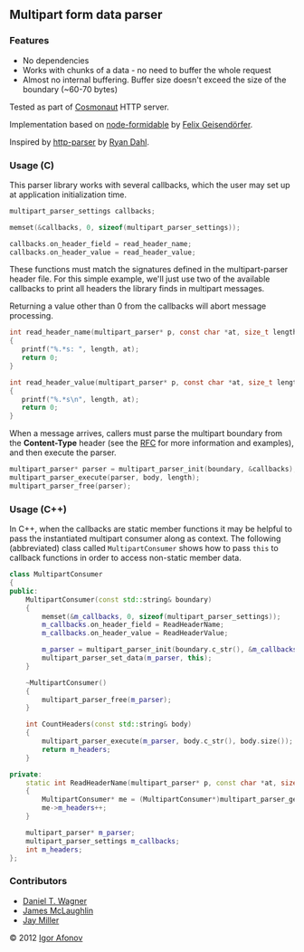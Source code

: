 ## Multipart form data parser

### Features
* No dependencies
* Works with chunks of a data - no need to buffer the whole request
* Almost no internal buffering. Buffer size doesn't exceed the size of the boundary (~60-70 bytes)

Tested as part of [Cosmonaut](https://github.com/iafonov/cosmonaut) HTTP server.

Implementation based on [node-formidable](https://github.com/felixge/node-formidable) by [Felix Geisendörfer](https://github.com/felixge).

Inspired by [http-parser](https://github.com/joyent/http-parser) by [Ryan Dahl](https://github.com/ry).

### Usage (C)
This parser library works with several callbacks, which the user may set up at application initialization time.

```c
multipart_parser_settings callbacks;

memset(&callbacks, 0, sizeof(multipart_parser_settings));

callbacks.on_header_field = read_header_name;
callbacks.on_header_value = read_header_value;
```

These functions must match the signatures defined in the multipart-parser header file.  For this simple example, we'll just use two of the available callbacks to print all headers the library finds in multipart messages.

Returning a value other than 0 from the callbacks will abort message processing.

```c
int read_header_name(multipart_parser* p, const char *at, size_t length)
{
   printf("%.*s: ", length, at);
   return 0;
}

int read_header_value(multipart_parser* p, const char *at, size_t length)
{
   printf("%.*s\n", length, at);
   return 0;
}
```

When a message arrives, callers must parse the multipart boundary from the **Content-Type** header (see the [RFC](http://tools.ietf.org/html/rfc2387#section-5.1) for more information and examples), and then execute the parser.

```c
multipart_parser* parser = multipart_parser_init(boundary, &callbacks);
multipart_parser_execute(parser, body, length);
multipart_parser_free(parser);
```

### Usage (C++)
In C++, when the callbacks are static member functions it may be helpful to pass the instantiated multipart consumer along as context.  The following (abbreviated) class called `MultipartConsumer` shows how to pass `this` to callback functions in order to access non-static member data.

```cpp
class MultipartConsumer
{
public:
    MultipartConsumer(const std::string& boundary)
    {
        memset(&m_callbacks, 0, sizeof(multipart_parser_settings));
        m_callbacks.on_header_field = ReadHeaderName;
        m_callbacks.on_header_value = ReadHeaderValue;

        m_parser = multipart_parser_init(boundary.c_str(), &m_callbacks);
        multipart_parser_set_data(m_parser, this);
    }

    ~MultipartConsumer()
    {
        multipart_parser_free(m_parser);
    }

    int CountHeaders(const std::string& body)
    {
        multipart_parser_execute(m_parser, body.c_str(), body.size());
        return m_headers;
    }

private:
    static int ReadHeaderName(multipart_parser* p, const char *at, size_t length)
    {
        MultipartConsumer* me = (MultipartConsumer*)multipart_parser_get_data(p);
        me->m_headers++;
    }

    multipart_parser* m_parser;
    multipart_parser_settings m_callbacks;
    int m_headers;
};
```

### Contributors
* [Daniel T. Wagner](http://www.danieltwagner.de/)
* [James McLaughlin](http://udp.github.com/)
* [Jay Miller](http://www.cryptofreak.org)

© 2012 [Igor Afonov](http://iafonov.github.com)
